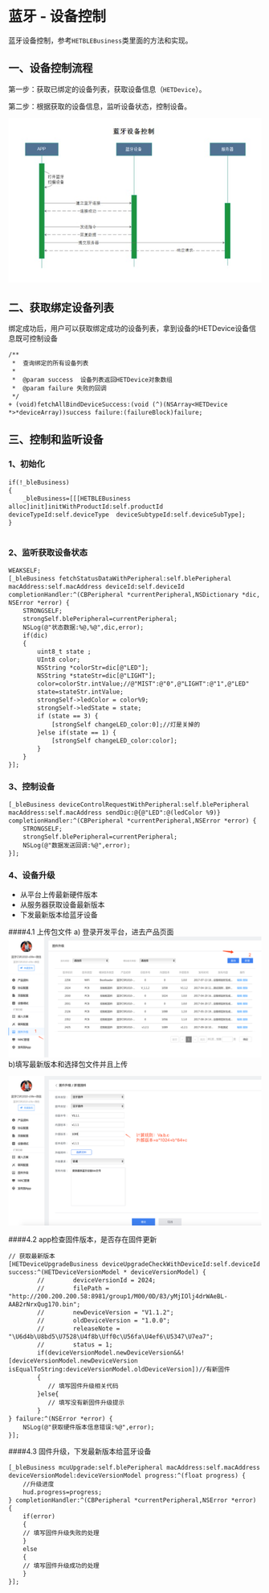 # 蓝牙 - 设备控制 

蓝牙设备控制，参考`HETBLEBusiness`类里面的方法和实现。

## 一、设备控制流程
第一步：获取已绑定的设备列表，获取设备信息（`HETDevice`）。

第二步：根据获取的设备信息，监听设备状态，控制设备。


![](/assets/UML_蓝牙设备控制.jpg)


## 二、获取绑定设备列表

绑定成功后，用户可以获取绑定成功的设备列表，拿到设备的HETDevice设备信息既可控制设备

```
/**
 *  查询绑定的所有设备列表
 *
 *  @param success  设备列表返回HETDevice对象数组
 *  @param failure 失败的回调
 */
+ (void)fetchAllBindDeviceSuccess:(void (^)(NSArray<HETDevice *>*deviceArray))success failure:(failureBlock)failure;

```


## 三、控制和监听设备

### 1、初始化

```
if(!_bleBusiness)
{
    _bleBusiness=[[[HETBLEBusiness alloc]init]initWithProductId:self.productId deviceTypeId:self.deviceType  deviceSubtypeId:self.deviceSubType];    
}
    
```

### 2、监听获取设备状态

```
WEAKSELF;
[_bleBusiness fetchStatusDataWithPeripheral:self.blePeripheral macAddress:self.macAddress deviceId:self.deviceId completionHandler:^(CBPeripheral *currentPeripheral,NSDictionary *dic, NSError *error) {
    STRONGSELF;
    strongSelf.blePeripheral=currentPeripheral;
    NSLog(@"状态数据:%@,%@",dic,error);
    if(dic)
    {  
        uint8_t state ;
        UInt8 color;
        NSString *colorStr=dic[@"LED"];
        NSString *stateStr=dic[@"LIGHT"];
        color=colorStr.intValue;//@"MIST":@"0",@"LIGHT":@"1",@"LED"
        state=stateStr.intValue;
        strongSelf->ledColor = color%9;
        strongSelf->ledState = state;
        if (state == 3) {
            [strongSelf changeLED_color:0];//灯是关掉的
        }else if(state == 1) {
            [strongSelf changeLED_color:color];
        }    
    }
}];
```
### 3、控制设备

```
[_bleBusiness deviceControlRequestWithPeripheral:self.blePeripheral 
macAddress:self.macAddress sendDic:@{@"LED":@(ledColor %9)} completionHandler:^(CBPeripheral *currentPeripheral,NSError *error) {
    STRONGSELF;
    strongSelf.blePeripheral=currentPeripheral;
    NSLog(@"数据发送回调:%@",error);    
}];
```

### 4、设备升级
* 从平台上传最新硬件版本
* 从服务器获取设备最新版本
* 下发最新版本给蓝牙设备

####4.1 上传包文件
a) 登录开发平台，进去产品页面
![](/assets/蓝牙固件升级入口.png)
b)填写最新版本和选择包文件并且上传

![](/assets/蓝牙升级外部版本计算规则.png)

####4.2 app检查固件版本，是否存在固件更新
```
// 获取最新版本
[HETDeviceUpgradeBusiness deviceUpgradeCheckWithDeviceId:self.deviceId success:^(HETDeviceVersionModel * deviceVersionModel) {
        //        deviceVersionId = 2024;
        //        filePath = "http://200.200.200.58:8981/group1/M00/0D/83/yMjIOlj4drWAeBL-AAB2rNrxQug170.bin";
        //        newDeviceVersion = "V1.1.2";
        //        oldDeviceVersion = "1.0.0";
        //        releaseNote = "\U6d4b\U8bd5\U7528\U4f8b\Uff0c\U56fa\U4ef6\U5347\U7ea7";
        //        status = 1;
        if(deviceVersionModel.newDeviceVersion&&![deviceVersionModel.newDeviceVersion isEqualToString:deviceVersionModel.oldDeviceVersion])//有新固件
        {
           // 填写固件升级相关代码  
        }else{
           // 填写没有新固件升级提示 
        }
} failure:^(NSError *error) {
    NSLog(@"获取硬件版本信息错误:%@",error);
}];
```

####4.3 固件升级，下发最新版本给蓝牙设备

```
[_bleBusiness mcuUpgrade:self.blePeripheral macAddress:self.macAddress deviceVersionModel:deviceVersionModel progress:^(float progress) {
    //升级进度
    hud.progress=progress;
} completionHandler:^(CBPeripheral *currentPeripheral,NSError *error) {
    if(error)
    {
    // 填写固件升级失败的处理
    }
    else
    {
    // 填写固件升级成功的处理
    }
}];
```